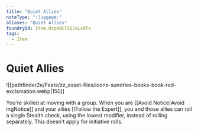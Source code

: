 ```yaml
---
title: "Quiet Allies"
noteType: ":luggage:"
aliases: "Quiet Allies"
foundryId: Item.RcpoBCl5IJaLxdTs
tags:
  - Item
---
```


# Quiet Allies
![[pathfinder2e/Feats/zz_asset-files/icons-sundries-books-book-red-exclamation.webp|150]]

You're skilled at moving with a group. When you are [[Avoid Notice|Avoid ingNotice]] and your allies [[Follow the Expert]], you and those allies can roll a single Stealth check, using the lowest modifier, instead of rolling separately. This doesn't apply for initiative rolls.
